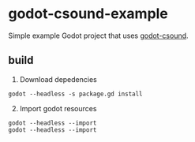 godot-csound-example
====================

Simple example Godot project that uses [godot-csound](https://github.com/nonameentername/godot-csound/).

build
-----

1. Download depedencies
```
godot --headless -s package.gd install
```

2. Import godot resources
```
godot --headless --import
godot --headless --import
```
